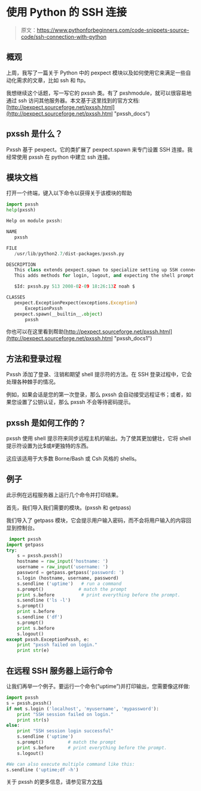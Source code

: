 # 使用 Python 的 SSH 连接

> 原文：<https://www.pythonforbeginners.com/code-snippets-source-code/ssh-connection-with-python>

## 概观

上周，我写了一篇关于 Python 中的 pexpect 模块以及如何使用它来满足一些自动化需求的文章，比如 ssh 和 ftp。

我想继续这个话题，写一写它的 pxssh 类。有了 pxshmodule，就可以很容易地通过 ssh 访问其他服务器。本文基于这里找到的官方文档:[http://pexpect.sourceforge.net/pxssh.html](http://pexpect.sourceforge.net/pxssh.html "pxssh_docs")

## pxssh 是什么？

Pxssh 基于 pexpect。它的类扩展了 pexpect.spawn 来专门设置 SSH 连接。我经常使用 pxssh 在 python 中建立 ssh 连接。

## 模块文档

打开一个终端，键入以下命令以获得关于该模块的帮助

```py
import pxssh
help(pxssh)

Help on module pxssh:

NAME
   pxssh

FILE
   /usr/lib/python2.7/dist-packages/pxssh.py

DESCRIPTION
   This class extends pexpect.spawn to specialize setting up SSH connections.
   This adds methods for login, logout, and expecting the shell prompt.

   $Id: pxssh.py 513 2008-02-09 18:26:13Z noah $

CLASSES
   pexpect.ExceptionPexpect(exceptions.Exception)
       ExceptionPxssh
   pexpect.spawn(__builtin__.object)
       pxssh 
```

你也可以在这里看到帮助[http://pexpect.sourceforge.net/pxssh.html](http://pexpect.sourceforge.net/pxssh.html "pxssh_docs1")

## 方法和登录过程

Pxssh 添加了登录、注销和期望 shell 提示符的方法。在 SSH 登录过程中，它会处理各种棘手的情况。

例如，如果会话是您的第一次登录，那么 pxssh 会自动接受远程证书；或者，如果您设置了公钥认证，那么 pxssh 不会等待密码提示。

## pxssh 是如何工作的？

pxssh 使用 shell 提示符来同步远程主机的输出。为了使其更加健壮，它将 shell 提示符设置为比$或#更独特的东西。

这应该适用于大多数 Borne/Bash 或 Csh 风格的 shells。

## 例子

此示例在远程服务器上运行几个命令并打印结果。

首先，我们导入我们需要的模块。(pxssh 和 getpass)

我们导入了 getpass 模块，它会提示用户输入密码，而不会将用户输入的内容回显到控制台。

```py
 import pxssh
import getpass
try:                                                            
    s = pxssh.pxssh()
    hostname = raw_input('hostname: ')
    username = raw_input('username: ')
    password = getpass.getpass('password: ')
    s.login (hostname, username, password)
    s.sendline ('uptime')   # run a command
    s.prompt()             # match the prompt
    print s.before          # print everything before the prompt.
    s.sendline ('ls -l')
    s.prompt()
    print s.before
    s.sendline ('df')
    s.prompt()
    print s.before
    s.logout()
except pxssh.ExceptionPxssh, e:
    print "pxssh failed on login."
    print str(e) 
```

## 在远程 SSH 服务器上运行命令

让我们再举一个例子。要运行一个命令(“uptime”)并打印输出，您需要像这样做:

```py
import pxssh
s = pxssh.pxssh()
if not s.login ('localhost', 'myusername', 'mypassword'):
    print "SSH session failed on login."
    print str(s)
else:
    print "SSH session login successful"
    s.sendline ('uptime')
    s.prompt()         # match the prompt
    print s.before     # print everything before the prompt.
    s.logout()

#We can also execute multiple command like this:
s.sendline ('uptime;df -h') 
```

关于 pxssh 的更多信息，请参见官方[文档](http://pexpect.sourceforge.net/pxssh.html "pxssh_off_docs")